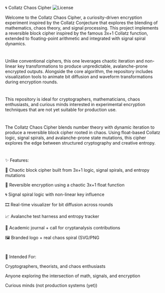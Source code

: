 🌀 Collatz Chaos Cipher  ![License](https://img.shields.io/badge/license-Custom%20Commercial-blue)

Welcome to the Collatz Chaos Cipher, a curiosity-driven encryption experiment inspired by the Collatz Conjecture that explores the blending of mathematics, chaos theory, and signal processing. This project implements a reversible block cipher inspired by the famous 3x+1 Collatz function, extended to floating-point arithmetic and integrated with signal spiral dynamics.
#
Unlike conventional ciphers, this one leverages chaotic iteration and non-linear key transformations to produce unpredictable, avalanche-prone encrypted outputs. Alongside the core algorithm, the repository includes visualization tools to animate bit diffusion and waveform transformations during encryption rounds.
#
This repository is ideal for cryptographers, mathematicians, chaos enthusiasts, and curious minds interested in experimental encryption techniques that are not yet suitable for production use.
#
The Collatz Chaos Cipher blends number theory with dynamic iteration to produce a reversible block cipher rooted in chaos. Using float-based Collatz logic, signal spirals, and avalanche-prone state mutations, this cipher explores the edge between structured cryptography and creative entropy.
#
#
✨ Features:

🔐 Chaotic block cipher built from 3x+1 logic, signal spirals, and entropy mutations

🔄 Reversible encryption using a chaotic 3x+1 float function

🌀 Signal spiral logic with non-linear key influence

🎞️ Real-time visualizer for bit diffusion across rounds

📈 Avalanche test harness and entropy tracker

🧠 Academic journal + call for cryptanalysis contributions

🖼️ Branded logo + real chaos spiral (SVG/PNG
#
#
🔬 Intended For:

Cryptographers, theorists, and chaos enthusiasts

Anyone exploring the intersection of math, signals, and encryption

Curious minds (not production systems (yet))
#
#

